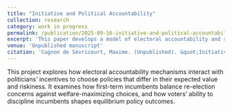 ```yaml
---
title: "Initiative and Political Accountability"
collection: research
category: work in progress
permalink: /publication/2025-09-16-initiative-and-political-accountability
excerpt: 'This paper develops a model of electoral accountability and shows that electoral incentives may push first-term low-ability politicians to choose more risky policy.'
venue: 'Unpublished manuscript'
citation: 'Cugnon de Sévricourt, Maxime. (Unpublished). &quot;Initiative and Political Accountability.&quot.'
---
```

This project explores how electoral accountability mechanisms interact with politicians’ incentives to choose policies that differ in their expected value and riskiness. It examines how first-term incumbents balance re-election concerns against welfare-maximizing choices, and how voters’ ability to discipline incumbents shapes equilibrium policy outcomes.

